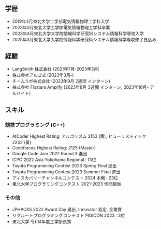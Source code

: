 ## 学歴
- 2019年4月東北大学工学部電気情報物理工学科入学
- 2023年3月東北大学工学部電気情報物理工学科卒業
- 2023年4月東北大学大学院情報科学研究科システム情報科学専攻入学
- 2025年3月東北大学大学院情報科学研究科システム情報科学専攻修了見込み

## 経験
- LangSmith 株式会社 (2021年7月-2023年3月)
- 株式会社アルゴ式 (2023年3月-)
- チームラボ株式会社 (2023年9月 2週間 インターン)
- 株式会社 Fixstars Amplify (2023年8月 3週間 インターン, 2023年10月- アルバイト)

## スキル
### 競技プログラミング (C++)
- AtCoder Highest Rating: アルゴリズム 2153 (黄), ヒューリスティック 2242 (黄)
- Codeforces Highest Rating: 2125 (Master)
- Google Code Jam 2022 Round 3 進出
- ICPC 2022 Asia Yokohama Regional : 13位
- Toyota Programming Contest 2023 Spring Final 進出
- Toyota Programming Contest 2023 Summer Final 進出
- ディスカバリーチャンネルコンテスト 2024 本戦 : 23位
- 東北大学プログラミングコンテスト 2021-2023 作問担当

### その他
- JPHACKS 2022 Award Day 進出, Innovator 認定, 企業賞
- リクルートプログラミングコンテスト PIGICON 2023 : 3位
- 東北大学 令和4年度工学部長賞

<!--
**milkcoffeen/milkcoffeen** is a ✨ _special_ ✨ repository because its `README.md` (this file) appears on your GitHub profile.

Here are some ideas to get you started:

- 🔭 I’m currently working on ...
- 🌱 I’m currently learning ...
- 👯 I’m looking to collaborate on ...
- 🤔 I’m looking for help with ...
- 💬 Ask me about ...
- 📫 How to reach me: ...
- 😄 Pronouns: ...
- ⚡ Fun fact: ...
-->
